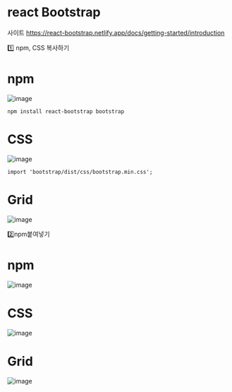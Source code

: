 # react Bootstrap
사이트 https://react-bootstrap.netlify.app/docs/getting-started/introduction

1️⃣ npm, CSS 복사하기 

# npm
![image](https://github.com/yunshinhee/node-js/assets/145514638/dfdd4b5b-7979-47f7-92e5-f06cfcb6db54)

```
npm install react-bootstrap bootstrap
```

# CSS
![image](https://github.com/yunshinhee/node-js/assets/145514638/050f2646-093a-45b0-8a0e-2ff9133dcf29)
```
import 'bootstrap/dist/css/bootstrap.min.css';
```

# Grid
![image](https://github.com/yunshinhee/node-js/assets/145514638/7e94d3f1-e48b-46ef-8b79-45d00f97968d)





2️⃣npm붙여넣기
# npm
![image](https://github.com/yunshinhee/node-js/assets/145514638/2eff31ae-c901-4cdd-8b55-63659a32c8bb)

# CSS
![image](https://github.com/yunshinhee/node-js/assets/145514638/5d6bfe64-d3ee-4eec-8b7d-d1d92a6c03cf)

# Grid
![image](https://github.com/yunshinhee/node-js/assets/145514638/1d268811-3ff5-41c4-8c63-6df2aa1247c9)

